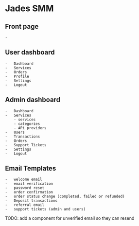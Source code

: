 # Jades SMM

## Front page
    -   

## User dashboard
    -   Dashboard
    -   Services
    -   Orders
    -   Profile
    -   Settings
    -   Logout



## Admin dashboard 
    -   Dashboard
    -   Services
        - services
        - categories
        - APi providers
    -   Users
    -   Transactions
    -   Orders
    -   Support Tickets
    -   Settings
    -   Logout


## Email Templates
    -   welcome email
    -   email verification
    -   password reset
    -   order confirmation
    -   order status change (completed, failed or refunded)
    -   Deposit transactions
    -   referral email
    -   support tickets (admin and users)
    

TODO: add a component for unverified email so they can resend